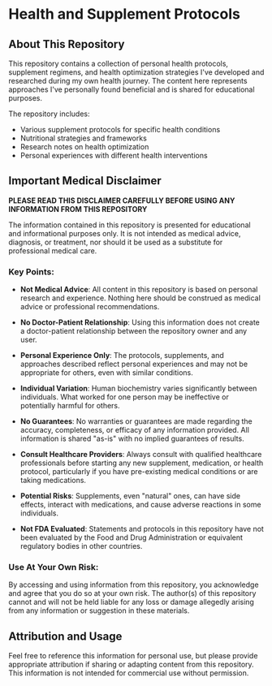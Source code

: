 # Health and Supplement Protocols

## About This Repository

This repository contains a collection of personal health protocols, supplement regimens, and health optimization strategies I've developed and researched during my own health journey. The content here represents approaches I've personally found beneficial and is shared for educational purposes.

The repository includes:

- Various supplement protocols for specific health conditions
- Nutritional strategies and frameworks
- Research notes on health optimization
- Personal experiences with different health interventions

## Important Medical Disclaimer

**PLEASE READ THIS DISCLAIMER CAREFULLY BEFORE USING ANY INFORMATION FROM THIS REPOSITORY**

The information contained in this repository is presented for educational and informational purposes only. It is not intended as medical advice, diagnosis, or treatment, nor should it be used as a substitute for professional medical care.

### Key Points:

- **Not Medical Advice**: All content in this repository is based on personal research and experience. Nothing here should be construed as medical advice or professional recommendations.

- **No Doctor-Patient Relationship**: Using this information does not create a doctor-patient relationship between the repository owner and any user.

- **Personal Experience Only**: The protocols, supplements, and approaches described reflect personal experiences and may not be appropriate for others, even with similar conditions.

- **Individual Variation**: Human biochemistry varies significantly between individuals. What worked for one person may be ineffective or potentially harmful for others.

- **No Guarantees**: No warranties or guarantees are made regarding the accuracy, completeness, or efficacy of any information provided. All information is shared "as-is" with no implied guarantees of results.

- **Consult Healthcare Providers**: Always consult with qualified healthcare professionals before starting any new supplement, medication, or health protocol, particularly if you have pre-existing medical conditions or are taking medications.

- **Potential Risks**: Supplements, even "natural" ones, can have side effects, interact with medications, and cause adverse reactions in some individuals.

- **Not FDA Evaluated**: Statements and protocols in this repository have not been evaluated by the Food and Drug Administration or equivalent regulatory bodies in other countries.

### Use At Your Own Risk:

By accessing and using information from this repository, you acknowledge and agree that you do so at your own risk. The author(s) of this repository cannot and will not be held liable for any loss or damage allegedly arising from any information or suggestion in these materials.

## Attribution and Usage

Feel free to reference this information for personal use, but please provide appropriate attribution if sharing or adapting content from this repository. This information is not intended for commercial use without permission.
